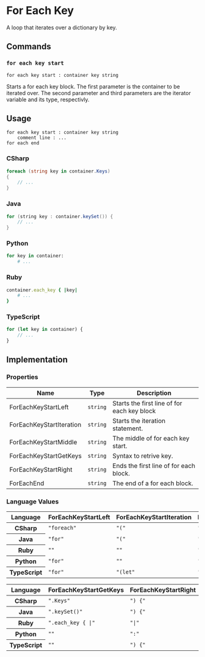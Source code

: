 # For Each Key

A loop that iterates over a dictionary by key.

## Commands

### `for each key start`

`for each key start : container key string`

Starts a for each key block.
The first parameter is the container to be iterated over.
The second parameter and third parameters are the iterator variable and its type, respectivly.

## Usage
```
for each key start : container key string
    comment line : ...
for each end
```

### CSharp
```csharp
foreach (string key in container.Keys)
{
    // ...
}
```

### Java
```java
for (string key : container.keySet()) {
    // ...
}
```

### Python
```python
for key in container:
    # ...
```

### Ruby
```ruby
container.each_key { |key|
    # ...
}
```

### TypeScript
```typescript
for (let key in container) {
    // ...
}
```

## Implementation

### Properties
<table>
    <thead>
        <th>Name</th>
        <th>Type</th>
        <th>Description</th>
    </thead>
    <tbody>
        <tr>
            <td>ForEachKeyStartLeft</td>
            <td><code>string</code></td>
            <td>Starts the first line of for each key block</td>
        </tr>
        <tr>
            <td>ForEachKeyStartIteration</td>
            <td><code>string</code></td>
            <td>Starts the iteration statement.</td>
        </tr>
        <tr>
            <td>ForEachKeyStartMiddle</td>
            <td><code>string</code></td>
            <td>The middle of for each key start.</td>
        </tr>     
        <tr>
            <td>ForEachKeyStartGetKeys</td>
            <td><code>string</code></td>
            <td>Syntax to retrive key.</td>
        </tr>
        <tr>
            <td>ForEachKeyStartRight</td>
            <td><code>string</code></td>
            <td>Ends the first line of for each block.</td>
        </tr>   
        <tr>
            <td>ForEachEnd</td>
            <td><code>string</code></td>
            <td>The end of a for each block.</td>
        </tr>
    </tbody>
</table>

### Language Values

<table>
    <thead>
        <th>Language</th>
        <th>ForEachKeyStartLeft</th>
        <th>ForEachKeyStartIteration</th>
        <th>ForEachKeyStartMiddle</th>
    </thead>
    <tbody>
        <tr>
            <th>CSharp</th>
            <td><code>"foreach"</code></td>
            <td><code>"("</code></td>
            <td><code>"in"</code></td>
        </tr>
        <tr>
            <th>Java</th>
            <td><code>"for"</code></td>
            <td><code>"("</code></td>
            <td><code>":"</code></td>
        </tr>
        <tr>
            <th>Ruby</th>
            <td><code>""</code></td>
            <td><code>""</code></td>
            <td><code>""</code></td>
        </tr>
        <tr>
            <th>Python</th>
            <td><code>"for"</code></td>
            <td><code>""</code></td>
            <td><code>"in"</code></td>
        </tr>
        <tr>
            <th>TypeScript</th>
            <td><code>"for"</code></td>
            <td><code>"(let"</code></td>
            <td><code>"of"</code></td>
        </tr>
    </tbody>
</table>
<table>
    <thead>
        <th>Language</th>
        <th>ForEachKeyStartGetKeys</th>
        <th>ForEachKeyStartRight</th>
        <th>ForEachEnd</th>
    </thead>
    <tbody>
        <tr>
            <th>CSharp</th>
            <td><code>".Keys"</code></td>
            <td><code>") {"</code></td>
            <td><code>"\n}"</code></td>
        </tr>
        <tr>
            <th>Java</th>
            <td><code>".keySet()"</code></td>
            <td><code>") {"</code></td>
            <td><code>"\n}"</code></td>
        </tr>
        <tr>
            <th>Ruby</th>
            <td><code>".each_key { |"</code></td>
            <td><code>"|"</code></td>
            <td><code>"}"</code></td>
        </tr>
        <tr>
            <th>Python</th>
            <td><code>""</code></td>
            <td><code>":"</code></td>
            <td><code>""</code></td>
        </tr>
        <tr>
            <th>TypeScript</th>
            <td><code>""</code></td>
            <td><code>") {"</code></td>
            <td><code>"\n}"</code></td>
        </tr>
    </tbody>
</table>
